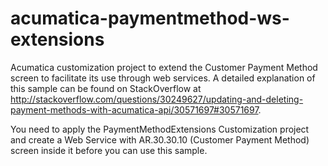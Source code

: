 # acumatica-paymentmethod-ws-extensions
Acumatica customization project to extend the Customer Payment Method screen to facilitate its use through web services. A detailed explanation of this sample can be found on StackOverflow at http://stackoverflow.com/questions/30249627/updating-and-deleting-payment-methods-with-acumatica-api/30571697#30571697.

You need to apply the PaymentMethodExtensions Customization project and create a Web Service with AR.30.30.10 (Customer Payment Method) screen inside it before you can use this sample.
